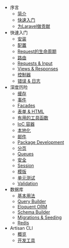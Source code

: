 - 序言
    - [简介](/docs/introduction)
    - [快速入门](/docs/quick)
    - [为Laravel做贡献](/docs/contributing)
- 快速入门
    - [安装](/docs/installation)
    - [配置](/docs/configuration)
    - [Request的生命周期](/docs/lifecycle)
    - [路由](/docs/routing)
    - [Requests & Input](/docs/requests)
    - [Views & Responses](/docs/responses)
    - [控制器](/docs/controllers)
    - [错误 & 日志](/docs/errors)
- 深度历险
    - [缓存](/docs/cache)
    - [事件](/docs/events)
    - [Facades](/docs/facades)
    - [表单 & HTML](/docs/html)
    - [有用的工具函数](/docs/helpers)
    - [IoC 容器](/docs/ioc)
    - [本地化](/docs/localization)
    - [邮件](/docs/mail)
    - [Package Development](/docs/packages)
    - [分页](/docs/pagination)
    - [Queues](/docs/queues)
    - [安全](/docs/security)
    - [Session](/docs/session)
    - [模版](/docs/templates)
    - [单元测试](/docs/testing)
    - [Validation](/docs/validation)
- 数据库
    - [基本用法](/docs/database)
    - [Query Builder](/docs/queries)
    - [Eloquent ORM](/docs/eloquent)
    - [Schema Builder](/docs/schema)
    - [Migrations & Seeding](/docs/migrations)
    - [Redis](/docs/redis)
- Artisan CLI
    - [概览](/docs/artisan)
    - [开发工具](/docs/commands)